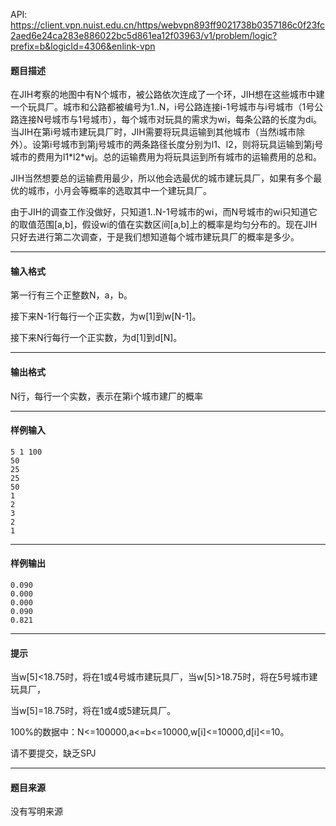 API: https://client.vpn.nuist.edu.cn/https/webvpn893ff9021738b0357186c0f23fc2aed6e24ca283e886022bc5d861ea12f03963/v1/problem/logic?prefix=b&logicId=4306&enlink-vpn

#### 题目描述

在JIH考察的地图中有N个城市，被公路依次连成了一个环，JIH想在这些城市中建一个玩具厂。城市和公路都被编号为1..N，i号公路连接i-1号城市与i号城市（1号公路连接N号城市与1号城市），每个城市对玩具的需求为wi，每条公路的长度为di。当JIH在第i号城市建玩具厂时，JIH需要将玩具运输到其他城市（当然i城市除外）。设第i号城市到第j号城市的两条路径长度分别为l1、l2，则将玩具运输到第j号城市的费用为l1\*l2\*wj。总的运输费用为将玩具运到所有城市的运输费用的总和。

JIH当然想要总的运输费用最少，所以他会选最优的城市建玩具厂，如果有多个最优的城市，小月会等概率的选取其中一个建玩具厂。

由于JIH的调查工作没做好，只知道1..N-1号城市的wi，而N号城市的wi只知道它的取值范围\[a,b\]，假设wi的值在实数区间\[a,b\]上的概率是均匀分布的。现在JIH只好去进行第二次调查，于是我们想知道每个城市建玩具厂的概率是多少。

---

#### 输入格式

第一行有三个正整数N，a，b。

接下来N-1行每行一个正实数，为w\[1\]到w\[N-1\]。

接下来N行每行一个正实数，为d\[1\]到d\[N\]。

---

#### 输出格式

N行，每行一个实数，表示在第i个城市建厂的概率

---

#### 样例输入
```
5 1 100
50
25
25
50
1
2
3
2
1
```

---

#### 样例输出
```
0.090
0.000
0.000
0.090
0.821
```

---

#### 提示

当w\[5\]<18.75时，将在1或4号城市建玩具厂，当w\[5\]>18.75时，将在5号城市建玩具厂，

当w\[5\]=18.75时，将在1或4或5建玩具厂。

100%的数据中：N<=100000,a<=b<=10000,w\[i\]<=10000,d\[i\]<=10。

请不要提交，缺乏SPJ

---

#### 题目来源

没有写明来源
